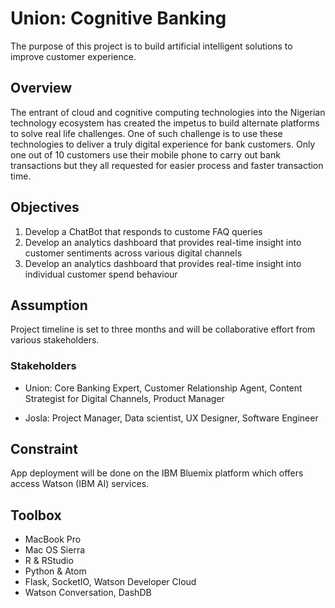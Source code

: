 # Union: Cognitive Banking
The purpose of this project is to build artificial intelligent solutions to improve customer experience.

## Overview
The entrant of cloud and cognitive computing technologies into the Nigerian technology ecosystem has created the impetus to build alternate platforms to solve real life challenges. One of such challenge is to use these technologies to deliver a truly digital experience for bank customers. Only one out of 10 customers use their mobile phone to carry out bank transactions but they all requested for easier process and faster transaction time.

## Objectives
1. Develop a ChatBot that responds to custome FAQ queries
2. Develop an analytics dashboard that provides real-time insight into customer sentiments across various digital channels
3. Develop an analytics dashboard that provides real-time insight into individual customer spend behaviour

## Assumption
Project timeline is set to three months and will be collaborative effort from various stakeholders.

### Stakeholders
- Union: Core Banking Expert, Customer Relationship Agent, Content Strategist for Digital Channels, Product Manager

- Josla: Project Manager, Data scientist, UX Designer, Software Engineer

## Constraint
App deployment will be done on the IBM Bluemix platform which offers access Watson (IBM AI) services.

## Toolbox
- MacBook Pro
- Mac OS Sierra
- R & RStudio
- Python & Atom
- Flask, SocketIO, Watson Developer Cloud
- Watson Conversation, DashDB
